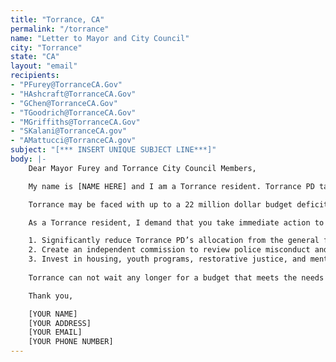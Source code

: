 ```yaml
---
title: "Torrance, CA"
permalink: "/torrance"
name: "Letter to Mayor and City Council"
city: "Torrance"
state: "CA"
layout: "email"
recipients:
- "PFurey@TorranceCA.Gov"
- "HAshcraft@TorranceCA.Gov"
- "GChen@TorranceCA.Gov"
- "TGoodrich@TorranceCA.Gov"
- "MGriffiths@TorranceCA.Gov"
- "SKalani@TorranceCA.gov"
- "AMattucci@TorranceCA.gov"
subject: "[*** INSERT UNIQUE SUBJECT LINE***]"
body: |-
    Dear Mayor Furey and Torrance City Council Members,

    My name is [NAME HERE] and I am a Torrance resident. Torrance PD takes an enormous share of the city’s general fund, taking away desperately needed resources from essential city programs and services. Over 22% of our city’s budget is directed the police department, while only 4.4% is devoted to community services.

    Torrance may be faced with up to a 22 million dollar budget deficit in the FY2020-2021 and is set to divest only 5.7% of Torrance PD's total departmental budget, while enacting steeper cuts on vital public services such as libraries, park maintenance, and public works. The investment in policing has not made us safer – Torrance PD continues to constitute a lethal threat to Torrance's Black and Brown communities. Officers Anthony Chavez and Matthew Concannon, who fatally shot 23-year-old Christopher DeAndre Mitchell in December 2018, are still decorated members of the police force. With Torrance's current finances in dire jeopardy, it is clear that we must defund the police.

    As a Torrance resident, I demand that you take immediate action to ensure the following:

    1. Significantly reduce Torrance PD’s allocation from the general fund.
    2. Create an independent commission to review police misconduct and negligence by Torrance PD.
    3. Invest in housing, youth programs, restorative justice, and mental health workers to keep the community safe.
    
    Torrance can not wait any longer for a budget that meets the needs of its residents. The only way to achieve this is to take immediate steps to defund Torrance PD.

    Thank you,

    [YOUR NAME]
    [YOUR ADDRESS]
    [YOUR EMAIL]
    [YOUR PHONE NUMBER]
---
```

